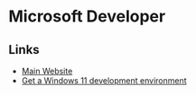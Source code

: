 # Microsoft Developer

## Links

- [Main Website](https://developer.microsoft.com)
- [Get a Windows 11 development environment](https://developer.microsoft.com/en-us/windows/downloads/virtual-machines/)
